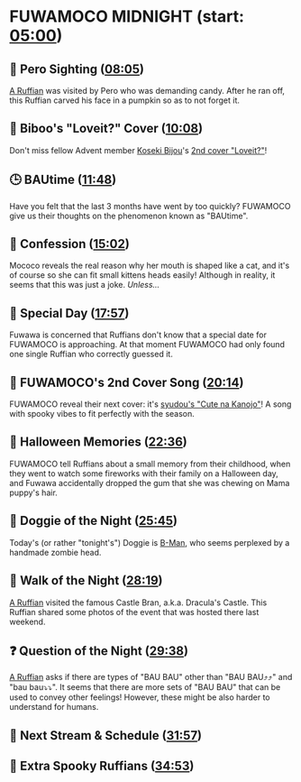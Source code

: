 # FUWAMOCO MIDNIGHT (start: [05:00](https://youtu.be/f6Xtez79CNs?t=05m00s))

## 👀 Pero Sighting ([08:05](https://youtu.be/f6Xtez79CNs?t=08m05s))

[A Ruffian](https://twitter.com/TdesuJ/status/1717024018371432637) was visited by Pero who was demanding candy. After he ran off, this Ruffian carved his face in a pumpkin so as to not forget it.

## 🗿 Biboo's "Loveit?" Cover ([10:08](https://youtu.be/f6Xtez79CNs?t=10m08s))

Don't miss fellow Advent member [Koseki Bijou](https://www.youtube.com/@KosekiBijou)'s [2nd cover "Loveit?"](https://youtu.be/NfhJK602XdE)!

## 🕒 BAUtime ([11:48](https://youtu.be/f6Xtez79CNs?t=11m48s))

Have you felt that the last 3 months have went by too quickly? FUWAMOCO give us their thoughts on the phenomenon known as "BAUtime".

## 🙊 Confession ([15:02](https://youtu.be/f6Xtez79CNs?t=15m02s))

Mococo reveals the real reason why her mouth is shaped like a cat, and it's of course so she can fit small kittens heads easily! Although in reality, it seems that this was just a joke. *Unless…*

## 🎉 Special Day ([17:57](https://youtu.be/f6Xtez79CNs?t=17m57s))

Fuwawa is concerned that Ruffians don't know that a special date for FUWAMOCO is approaching. At that moment FUWAMOCO had only found one single Ruffian who correctly guessed it.

## 🎤 FUWAMOCO's 2nd Cover Song ([20:14](https://youtu.be/f6Xtez79CNs?t=20m14s))

FUWAMOCO reveal their next cover: it's [syudou's "Cute na Kanojo"](https://youtu.be/XYmZUh_YAq0)! A song with spooky vibes to fit perfectly with the season.

## 🎃 Halloween Memories ([22:36](https://youtu.be/f6Xtez79CNs?t=22m36s))

FUWAMOCO tell Ruffians about a small memory from their childhood, when they went to watch some fireworks with their family on a Halloween day, and Fuwawa accidentally dropped the gum that she was chewing on Mama puppy's hair.

## 🐶 Doggie of the Night ([25:45](https://youtu.be/f6Xtez79CNs?t=25m45s))

Today's (or rather "tonight's") Doggie is [B-Man](https://twitter.com/hololulz/status/1709663409103401263), who seems perplexed by a handmade zombie head.

## 🚶 Walk of the Night ([28:19](https://youtu.be/f6Xtez79CNs?t=28m19s))

[A Ruffian](https://twitter.com/katxts/status/1718664352444698747) visited the famous Castle Bran, a.k.a. Dracula's Castle. This Ruffian shared some photos of the event that was hosted there last weekend.

## ❓ Question of the Night ([29:38](https://youtu.be/f6Xtez79CNs?t=29m38s))

[A Ruffian](https://twitter.com/Blazecake20/status/1706887023783563752) asks if there are types of "BAU BAU" other than "BAU BAU⤴︎⤴︎" and "bau bau⤵︎⤵︎". It seems that there are more sets of "BAU BAU" that can be used to convey other feelings! However, these might be also harder to understand for humans.

## 📅 Next Stream & Schedule ([31:57](https://youtu.be/f6Xtez79CNs?t=31m57s))

## 🐾 Extra Spooky Ruffians ([34:53](https://youtu.be/f6Xtez79CNs?t=34m53s))
